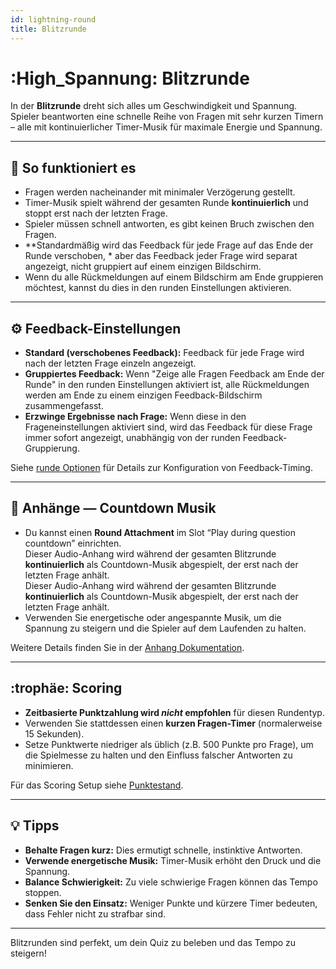 ```yaml
---
id: lightning-round
title: Blitzrunde
---
```


# :High_Spannung: Blitzrunde

In der **Blitzrunde** dreht sich alles um Geschwindigkeit und Spannung. Spieler beantworten eine schnelle Reihe von Fragen mit sehr kurzen Timern – alle mit kontinuierlicher Timer-Musik für maximale Energie und Spannung.

---

## 📝 So funktioniert es

- Fragen werden nacheinander mit minimaler Verzögerung gestellt.
- Timer-Musik spielt während der gesamten Runde **kontinuierlich** und stoppt erst nach der letzten Frage.
- Spieler müssen schnell antworten, es gibt keinen Bruch zwischen den Fragen.
- \*\*Standardmäßig wird das Feedback für jede Frage auf das Ende der Runde verschoben, \* aber das Feedback jeder Frage wird separat angezeigt, nicht gruppiert auf einem einzigen Bildschirm.
- Wenn du alle Rückmeldungen auf einem Bildschirm am Ende gruppieren möchtest, kannst du dies in den runden Einstellungen aktivieren.

---

## ⚙️ Feedback-Einstellungen

- **Standard (verschobenes Feedback):** Feedback für jede Frage wird nach der letzten Frage einzeln angezeigt.
- **Gruppiertes Feedback:** Wenn "Zeige alle Fragen Feedback am Ende der Runde" in den runden Einstellungen aktiviert ist, alle Rückmeldungen werden am Ende zu einem einzigen Feedback-Bildschirm zusammengefasst.
- **Erzwinge Ergebnisse nach Frage:** Wenn diese in den Frageneinstellungen aktiviert sind, wird das Feedback für diese Frage immer sofort angezeigt, unabhängig von der runden Feedback-Gruppierung.

Siehe [runde Optionen](../editor/008-round-options.md) für Details zur Konfiguration von Feedback-Timing.

---

## 🎵 Anhänge — Countdown Musik

- Du kannst einen **Round Attachment** im Slot “Play during question countdown” einrichten.\
  Dieser Audio-Anhang wird während der gesamten Blitzrunde **kontinuierlich** als Countdown-Musik abgespielt, der erst nach der letzten Frage anhält.\
  Dieser Audio-Anhang wird während der gesamten Blitzrunde **kontinuierlich** als Countdown-Musik abgespielt, der erst nach der letzten Frage anhält.
- Verwenden Sie energetische oder angespannte Musik, um die Spannung zu steigern und die Spieler auf dem Laufenden zu halten.

Weitere Details finden Sie in der [Anhang Dokumentation](../editor/006-attachments.md).

---

## :trophäe: Scoring

- **Zeitbasierte Punktzahlung wird _nicht_ empfohlen** für diesen Rundentyp.
- Verwenden Sie stattdessen einen **kurzen Fragen-Timer** (normalerweise 15 Sekunden).
- Setze Punktwerte niedriger als üblich (z.B. 500 Punkte pro Frage), um die Spielmesse zu halten und den Einfluss falscher Antworten zu minimieren.

Für das Scoring Setup siehe [Punktestand](../editor/008-round-options.md#scoring).

---

## 💡 Tipps

- **Behalte Fragen kurz:** Dies ermutigt schnelle, instinktive Antworten.
- **Verwende energetische Musik:** Timer-Musik erhöht den Druck und die Spannung.
- **Balance Schwierigkeit:** Zu viele schwierige Fragen können das Tempo stoppen.
- **Senken Sie den Einsatz:** Weniger Punkte und kürzere Timer bedeuten, dass Fehler nicht zu strafbar sind.

---

Blitzrunden sind perfekt, um dein Quiz zu beleben und das Tempo zu steigern!

